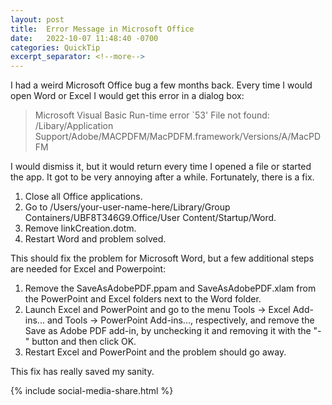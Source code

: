 ```yaml
---
layout: post
title:  Error Message in Microsoft Office
date:   2022-10-07 11:48:40 -0700
categories: QuickTip
excerpt_separator: <!--more-->
---
```


I had a weird Microsoft Office bug a few months back. Every time I would open Word or Excel I would get this error in a dialog box: 

>Microsoft Visual Basic Run-time error `53'
File not found: /Libary/Application Support/Adobe/MACPDFM/MacPDFM.framework/Versions/A/MacPDFM

<!--more--> I would dismiss it, but it would return every time I opened a file or started the app. It got to be very annoying after a while. Fortunately, there is a fix. 

1. Close all Office applications.
2. Go to /Users/your-user-name-here/Library/Group Containers/UBF8T346G9.Office/User Content/Startup/Word.
3. Remove linkCreation.dotm.
4. Restart Word and problem solved.

This should fix the problem for Microsoft Word, but a few additional steps are needed for Excel and Powerpoint: 

1. Remove the SaveAsAdobePDF.ppam and SaveAsAdobePDF.xlam from the PowerPoint and Excel folders next to the Word folder.
2. Launch Excel and PowerPoint and go to the menu Tools -> Excel Add-ins... and Tools -> PowerPoint Add-ins..., respectively, and remove the Save as Adobe PDF add-in, by unchecking it and removing it with the "-" button and then click OK.
3. Restart Excel and PowerPoint and the problem should go away. 

This fix has really saved my sanity. 

{% include social-media-share.html %}

<script src="https://giscus.app/client.js"
        data-repo="adamsappletech/adamsappletech.github.io"
        data-repo-id="R_kgDOK5uboQ"
        data-category="General"
        data-category-id="DIC_kwDOK5uboc4CbzPX"
        data-mapping="pathname"
        data-strict="0"
        data-reactions-enabled="1"
        data-emit-metadata="0"
        data-input-position="bottom"
        data-theme="preferred_color_scheme"
        data-lang="en"
        crossorigin="anonymous"
        async>
</script>